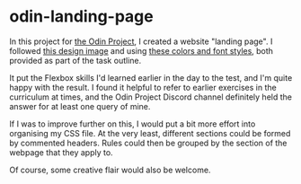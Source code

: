 # odin-landing-page

In this project for [the Odin Project](https://www.theodinproject.com), I created a website "landing page". I followed [this design image](https://cdn.statically.io/gh/TheOdinProject/curriculum/81a5d553f4073e593d23a6ab00d50eef8620796d/foundations/html_css/project/imgs/01.png) and using [these colors and font styles](https://cdn.statically.io/gh/TheOdinProject/curriculum/81a5d553f4073e593d23a6ab00d50eef8620796d/foundations/html_css/project/imgs/02.png), both provided as part of the task outline.

It put the Flexbox skills I'd learned earlier in the day to the test, and I'm quite happy with the result. I found it helpful to refer to earlier exercises in the curriculum at times, and the Odin Project Discord channel definitely held the answer for at least one query of mine.

If I was to improve further on this, I would put a bit more effort into organising my CSS file. At the very least, different sections could be formed by commented headers. Rules could then be grouped by the section of the webpage that they apply to. 

Of course, some creative flair would also be welcome.